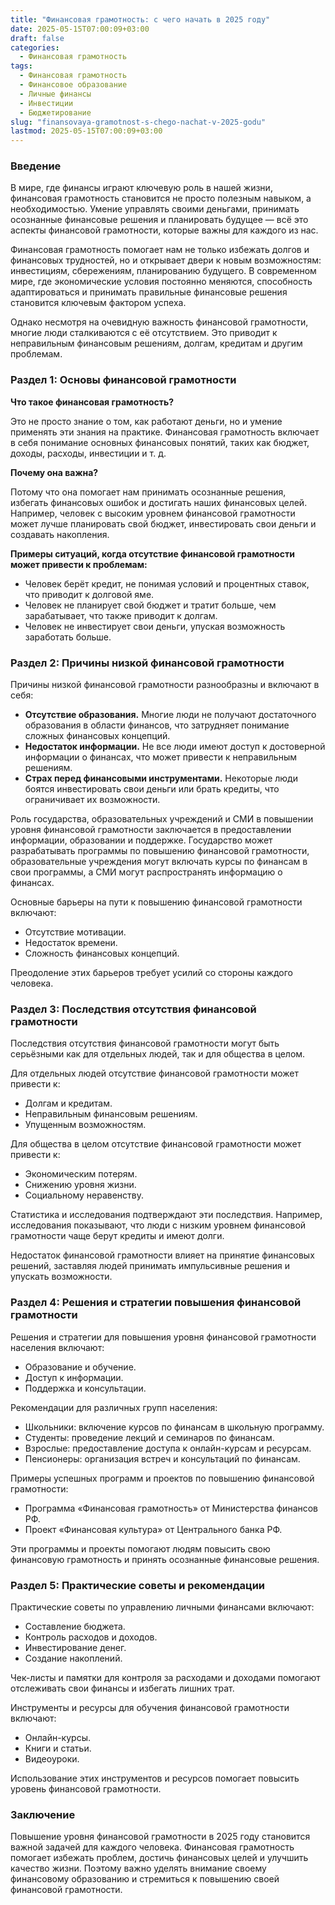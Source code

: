 ```yaml
---
title: "Финансовая грамотность: с чего начать в 2025 году"
date: 2025-05-15T07:00:09+03:00
draft: false
categories:
  - Финансовая грамотность
tags:
  - Финансовая грамотность
  - Финансовое образование
  - Личные финансы
  - Инвестиции
  - Бюджетирование
slug: "finansovaya-gramotnost-s-chego-nachat-v-2025-godu"
lastmod: 2025-05-15T07:00:09+03:00
---
```


### Введение ###

В мире, где финансы играют ключевую роль в нашей жизни, финансовая грамотность становится не просто полезным навыком, а необходимостью. Умение управлять своими деньгами, принимать осознанные финансовые решения и планировать будущее — всё это аспекты финансовой грамотности, которые важны для каждого из нас.

Финансовая грамотность помогает нам не только избежать долгов и финансовых трудностей, но и открывает двери к новым возможностям: инвестициям, сбережениям, планированию будущего. В современном мире, где экономические условия постоянно меняются, способность адаптироваться и принимать правильные финансовые решения становится ключевым фактором успеха.

Однако несмотря на очевидную важность финансовой грамотности, многие люди сталкиваются с её отсутствием. Это приводит к неправильным финансовым решениям, долгам, кредитам и другим проблемам.

### Раздел 1: Основы финансовой грамотности ###

**Что такое финансовая грамотность?**

Это не просто знание о том, как работают деньги, но и умение применять эти знания на практике. Финансовая грамотность включает в себя понимание основных финансовых понятий, таких как бюджет, доходы, расходы, инвестиции и т. д.

**Почему она важна?**

Потому что она помогает нам принимать осознанные решения, избегать финансовых ошибок и достигать наших финансовых целей. Например, человек с высоким уровнем финансовой грамотности может лучше планировать свой бюджет, инвестировать свои деньги и создавать накопления.

**Примеры ситуаций, когда отсутствие финансовой грамотности может привести к проблемам:**

* Человек берёт кредит, не понимая условий и процентных ставок, что приводит к долговой яме.
* Человек не планирует свой бюджет и тратит больше, чем зарабатывает, что также приводит к долгам.
* Человек не инвестирует свои деньги, упуская возможность заработать больше.

### Раздел 2: Причины низкой финансовой грамотности ###

Причины низкой финансовой грамотности разнообразны и включают в себя:

* **Отсутствие образования.** Многие люди не получают достаточного образования в области финансов, что затрудняет понимание сложных финансовых концепций.
* **Недостаток информации.** Не все люди имеют доступ к достоверной информации о финансах, что может привести к неправильным решениям.
* **Страх перед финансовыми инструментами.** Некоторые люди боятся инвестировать свои деньги или брать кредиты, что ограничивает их возможности.

Роль государства, образовательных учреждений и СМИ в повышении уровня финансовой грамотности заключается в предоставлении информации, образовании и поддержке. Государство может разрабатывать программы по повышению финансовой грамотности, образовательные учреждения могут включать курсы по финансам в свои программы, а СМИ могут распространять информацию о финансах.

Основные барьеры на пути к повышению финансовой грамотности включают:

* Отсутствие мотивации.
* Недостаток времени.
* Сложность финансовых концепций.

Преодоление этих барьеров требует усилий со стороны каждого человека.

### Раздел 3: Последствия отсутствия финансовой грамотности ###

Последствия отсутствия финансовой грамотности могут быть серьёзными как для отдельных людей, так и для общества в целом.

Для отдельных людей отсутствие финансовой грамотности может привести к:

* Долгам и кредитам.
* Неправильным финансовым решениям.
* Упущенным возможностям.

Для общества в целом отсутствие финансовой грамотности может привести к:

* Экономическим потерям.
* Снижению уровня жизни.
* Социальному неравенству.

Статистика и исследования подтверждают эти последствия. Например, исследования показывают, что люди с низким уровнем финансовой грамотности чаще берут кредиты и имеют долги.

Недостаток финансовой грамотности влияет на принятие финансовых решений, заставляя людей принимать импульсивные решения и упускать возможности.

### Раздел 4: Решения и стратегии повышения финансовой грамотности ###

Решения и стратегии для повышения уровня финансовой грамотности населения включают:

* Образование и обучение.
* Доступ к информации.
* Поддержка и консультации.

Рекомендации для различных групп населения:

* Школьники: включение курсов по финансам в школьную программу.
* Студенты: проведение лекций и семинаров по финансам.
* Взрослые: предоставление доступа к онлайн-курсам и ресурсам.
* Пенсионеры: организация встреч и консультаций по финансам.

Примеры успешных программ и проектов по повышению финансовой грамотности:

* Программа «Финансовая грамотность» от Министерства финансов РФ.
* Проект «Финансовая культура» от Центрального банка РФ.

Эти программы и проекты помогают людям повысить свою финансовую грамотность и принять осознанные финансовые решения.

### Раздел 5: Практические советы и рекомендации ###

Практические советы по управлению личными финансами включают:

* Составление бюджета.
* Контроль расходов и доходов.
* Инвестирование денег.
* Создание накоплений.

Чек-листы и памятки для контроля за расходами и доходами помогают отслеживать свои финансы и избегать лишних трат.

Инструменты и ресурсы для обучения финансовой грамотности включают:

* Онлайн-курсы.
* Книги и статьи.
* Видеоуроки.

Использование этих инструментов и ресурсов помогает повысить уровень финансовой грамотности.

### Заключение ###

Повышение уровня финансовой грамотности в 2025 году становится важной задачей для каждого человека. Финансовая грамотность помогает избежать проблем, достичь финансовых целей и улучшить качество жизни. Поэтому важно уделять внимание своему финансовому образованию и стремиться к повышению своей финансовой грамотности.
